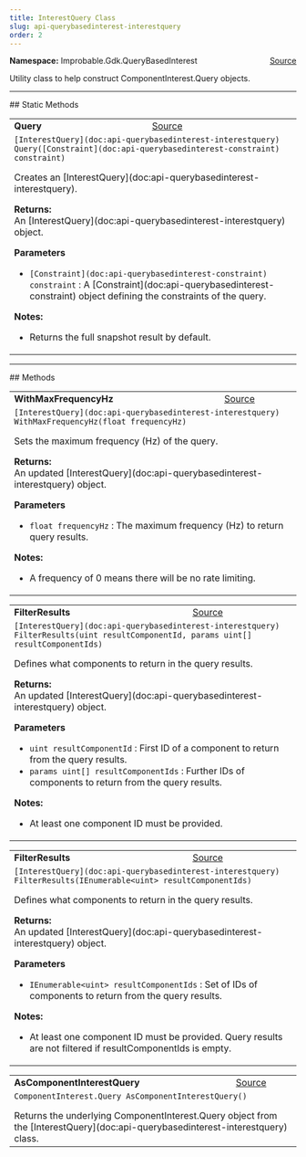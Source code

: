 ```yaml
---
title: InterestQuery Class
slug: api-querybasedinterest-interestquery
order: 2
---
```


<p><b>Namespace:</b> Improbable.Gdk.QueryBasedInterest<span style="float: right"><a href="https://www.github.com/spatialos/gdk-for-unity/blob/0.3.3/workers/unity/Packages/io.improbable.gdk.querybasedinteresthelper/InterestQuery.cs/#L11">Source</a></span></p>

</p>


<p>Utility class to help construct ComponentInterest.Query objects. </p>











</p>
<hr style="width:100%; border-top-color:#d8d8d8" />
## Static Methods


</p>


<table class="io-api-doc">    <tr>        <td class="io-api-doc-name"><a id="query-constraint"></a><b>Query</b></td>        <td class="io-api-doc-source"><a href="https://www.github.com/spatialos/gdk-for-unity/blob/0.3.3/workers/unity/Packages/io.improbable.gdk.querybasedinteresthelper/InterestQuery.cs/#L31">Source</a></td>    </tr>    <tr>        <td class="io-api-doc-content" colspan="2"><code>[InterestQuery](doc:api-querybasedinterest-interestquery) Query([Constraint](doc:api-querybasedinterest-constraint) constraint)</code></p>Creates an [InterestQuery](doc:api-querybasedinterest-interestquery). </p><b>Returns:</b></br>An [InterestQuery](doc:api-querybasedinterest-interestquery) object. </p><b>Parameters</b><ul><li><code>[Constraint](doc:api-querybasedinterest-constraint) constraint</code> : A [Constraint](doc:api-querybasedinterest-constraint) object defining the constraints of the query. </li></ul></p><b>Notes:</b><ul><li>Returns the full snapshot result by default. </li></ul></td>    </tr></table>




</p>
<hr style="width:100%; border-top-color:#d8d8d8" />
## Methods


</p>


<table class="io-api-doc">    <tr>        <td class="io-api-doc-name"><a id="withmaxfrequencyhz-float"></a><b>WithMaxFrequencyHz</b></td>        <td class="io-api-doc-source"><a href="https://www.github.com/spatialos/gdk-for-unity/blob/0.3.3/workers/unity/Packages/io.improbable.gdk.querybasedinteresthelper/InterestQuery.cs/#L57">Source</a></td>    </tr>    <tr>        <td class="io-api-doc-content" colspan="2"><code>[InterestQuery](doc:api-querybasedinterest-interestquery) WithMaxFrequencyHz(float frequencyHz)</code></p>Sets the maximum frequency (Hz) of the query. </p><b>Returns:</b></br>An updated [InterestQuery](doc:api-querybasedinterest-interestquery) object. </p><b>Parameters</b><ul><li><code>float frequencyHz</code> : The maximum frequency (Hz) to return query results. </li></ul></p><b>Notes:</b><ul><li>A frequency of 0 means there will be no rate limiting. </li></ul></td>    </tr></table>
<table class="io-api-doc">    <tr>        <td class="io-api-doc-name"><a id="filterresults-uint-params-uint"></a><b>FilterResults</b></td>        <td class="io-api-doc-source"><a href="https://www.github.com/spatialos/gdk-for-unity/blob/0.3.3/workers/unity/Packages/io.improbable.gdk.querybasedinteresthelper/InterestQuery.cs/#L83">Source</a></td>    </tr>    <tr>        <td class="io-api-doc-content" colspan="2"><code>[InterestQuery](doc:api-querybasedinterest-interestquery) FilterResults(uint resultComponentId, params uint[] resultComponentIds)</code></p>Defines what components to return in the query results. </p><b>Returns:</b></br>An updated [InterestQuery](doc:api-querybasedinterest-interestquery) object. </p><b>Parameters</b><ul><li><code>uint resultComponentId</code> : First ID of a component to return from the query results. </li><li><code>params uint[] resultComponentIds</code> : Further IDs of components to return from the query results. </li></ul></p><b>Notes:</b><ul><li>At least one component ID must be provided. </li></ul></td>    </tr></table>
<table class="io-api-doc">    <tr>        <td class="io-api-doc-name"><a id="filterresults-ienumerable-uint"></a><b>FilterResults</b></td>        <td class="io-api-doc-source"><a href="https://www.github.com/spatialos/gdk-for-unity/blob/0.3.3/workers/unity/Packages/io.improbable.gdk.querybasedinteresthelper/InterestQuery.cs/#L104">Source</a></td>    </tr>    <tr>        <td class="io-api-doc-content" colspan="2"><code>[InterestQuery](doc:api-querybasedinterest-interestquery) FilterResults(IEnumerable&lt;uint&gt; resultComponentIds)</code></p>Defines what components to return in the query results. </p><b>Returns:</b></br>An updated [InterestQuery](doc:api-querybasedinterest-interestquery) object. </p><b>Parameters</b><ul><li><code>IEnumerable&lt;uint&gt; resultComponentIds</code> : Set of IDs of components to return from the query results. </li></ul></p><b>Notes:</b><ul><li>At least one component ID must be provided. Query results are not filtered if resultComponentIds is empty. </li></ul></td>    </tr></table>
<table class="io-api-doc">    <tr>        <td class="io-api-doc-name"><a id="ascomponentinterestquery"></a><b>AsComponentInterestQuery</b></td>        <td class="io-api-doc-source"><a href="https://www.github.com/spatialos/gdk-for-unity/blob/0.3.3/workers/unity/Packages/io.improbable.gdk.querybasedinteresthelper/InterestQuery.cs/#L120">Source</a></td>    </tr>    <tr>        <td class="io-api-doc-content" colspan="2"><code>ComponentInterest.Query AsComponentInterestQuery()</code></p>Returns the underlying ComponentInterest.Query object from the [InterestQuery](doc:api-querybasedinterest-interestquery) class. </td>    </tr></table>



